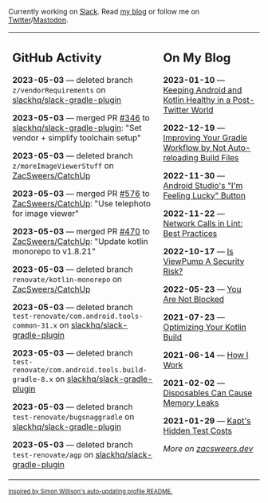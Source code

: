 Currently working on [Slack](https://slack.com/). Read [my blog](https://zacsweers.dev/) or follow me on [Twitter](https://twitter.com/ZacSweers)/[Mastodon](https://hachyderm.io/@ZacSweers).

<table><tr><td valign="top" width="60%">

## GitHub Activity
<!-- githubActivity starts -->
**2023-05-03** — deleted branch `z/vendorRequirements` on [slackhq/slack-gradle-plugin](https://github.com/slackhq/slack-gradle-plugin)

**2023-05-03** — merged PR [#346](https://github.com/slackhq/slack-gradle-plugin/pull/346) to [slackhq/slack-gradle-plugin](https://github.com/slackhq/slack-gradle-plugin): "Set vendor + simplify toolchain setup"

**2023-05-03** — deleted branch `z/moreImageViewerStuff` on [ZacSweers/CatchUp](https://github.com/ZacSweers/CatchUp)

**2023-05-03** — merged PR [#576](https://github.com/ZacSweers/CatchUp/pull/576) to [ZacSweers/CatchUp](https://github.com/ZacSweers/CatchUp): "Use telephoto for image viewer"

**2023-05-03** — merged PR [#470](https://github.com/ZacSweers/CatchUp/pull/470) to [ZacSweers/CatchUp](https://github.com/ZacSweers/CatchUp): "Update kotlin monorepo to v1.8.21"

**2023-05-03** — deleted branch `renovate/kotlin-monorepo` on [ZacSweers/CatchUp](https://github.com/ZacSweers/CatchUp)

**2023-05-03** — deleted branch `test-renovate/com.android.tools-common-31.x` on [slackhq/slack-gradle-plugin](https://github.com/slackhq/slack-gradle-plugin)

**2023-05-03** — deleted branch `test-renovate/com.android.tools.build-gradle-8.x` on [slackhq/slack-gradle-plugin](https://github.com/slackhq/slack-gradle-plugin)

**2023-05-03** — deleted branch `test-renovate/bugsnaggradle` on [slackhq/slack-gradle-plugin](https://github.com/slackhq/slack-gradle-plugin)

**2023-05-03** — deleted branch `test-renovate/agp` on [slackhq/slack-gradle-plugin](https://github.com/slackhq/slack-gradle-plugin)
<!-- githubActivity ends -->
</td><td valign="top" width="40%">

## On My Blog
<!-- blog starts -->
**2023-01-10** — [Keeping Android and Kotlin Healthy in a Post-Twitter World](https://www.zacsweers.dev/keeping-android-healthy/)

**2022-12-19** — [Improving Your Gradle Workflow by Not Auto-reloading Build Files](https://www.zacsweers.dev/improving-your-workflow-by-not-auto-reloading-build-files/)

**2022-11-30** — [Android Studio's "I'm Feeling Lucky" Button](https://www.zacsweers.dev/android-studios-im-feeling-lucky-button/)

**2022-11-22** — [Network Calls in Lint: Best Practices](https://www.zacsweers.dev/network-calls-in-lint-best-practices/)

**2022-10-17** — [Is ViewPump A Security Risk?](https://www.zacsweers.dev/is-viewpump-a-security-risk/)

**2022-05-23** — [You Are Not Blocked](https://www.zacsweers.dev/you-are-not-blocked/)

**2021-07-23** — [Optimizing Your Kotlin Build](https://www.zacsweers.dev/optimizing-your-kotlin-build/)

**2021-06-14** — [How I Work](https://www.zacsweers.dev/how-i-work/)

**2021-02-02** — [Disposables Can Cause Memory Leaks](https://www.zacsweers.dev/disposables-can-cause-memory-leaks/)

**2021-01-29** — [Kapt's Hidden Test Costs](https://www.zacsweers.dev/kapts-hidden-test-costs/)
<!-- blog ends -->
_More on [zacsweers.dev](https://zacsweers.dev/)_
</td></tr></table>

<sub><a href="https://simonwillison.net/2020/Jul/10/self-updating-profile-readme/">Inspired by Simon Willison's auto-updating profile README.</a></sub>